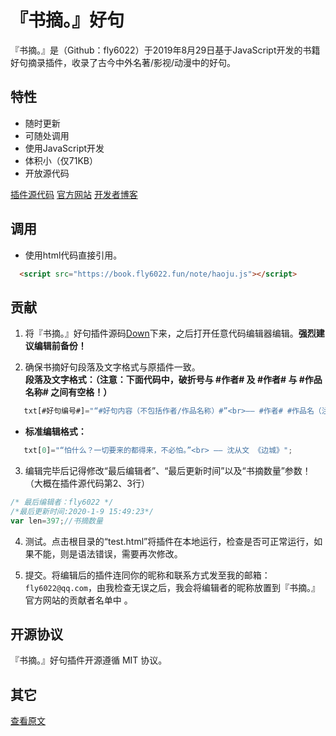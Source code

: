 # 『书摘。』好句

『书摘。』是（Github：fly6022）于2019年8月29日基于JavaScript开发的书籍好句摘录插件，收录了古今中外名著/影视/动漫中的好句。

## 特性

- 随时更新
- 可随处调用
- 使用JavaScript开发
- 体积小（仅71KB）
- 开放源代码

[插件源代码](https://book.fly6022.fun/note/haoju.js)
[官方网站](https://book.fly6022.fun/)
[开发者博客](https://fly6022.fun/)

## 调用

- 使用html代码直接引用。
```html
  <script src="https://book.fly6022.fun/note/haoju.js"></script>
```

## 贡献

1. 将『书摘。』好句插件源码[Down](https://github.com/Book-Excerpts/haoju.git)下来，之后打开任意代码编辑器编辑。**强烈建议编辑前备份！**

2. 确保书摘好句段落及文字格式与原插件一致。<br>**段落及文字格式：（注意：下面代码中，破折号与 #作者# 及 #作者# 与 #作品名称# 之间有空格！）**
```javascript
   txt[#好句编号#]="“#好句内容（不包括作者/作品名称）#”<br>—— #作者# #作品名（注意加书名号）#";
```


- **标准编辑格式：**
```javascript
   txt[0]="“怕什么？一切要来的都得来，不必怕。”<br> —— 沈从文 《边城》";
```

3. 编辑完毕后记得修改“最后编辑者”、“最后更新时间”以及“书摘数量”参数！（大概在插件源代码第2、3行）<br>
```javascript
/* 最后编辑者：fly6022 */
/*最后更新时间:2020-1-9 15:49:23*/
var len=397;//书摘数量
```
4. 测试。点击根目录的“test.html”将插件在本地运行，检查是否可正常运行，如果不能，则是语法错误，需要再次修改。

5. 提交。将编辑后的插件连同你的昵称和联系方式发至我的邮箱： `fly6022@qq.com`，由我检查无误之后，我会将编辑者的昵称放置到『书摘。』官方网站的贡献者名单中 。

## 开源协议

『书摘。』好句插件开源遵循 MIT 协议。

## 其它

[查看原文](https://github.com/Book-Excerpts/haoju/blob/master/README.md)